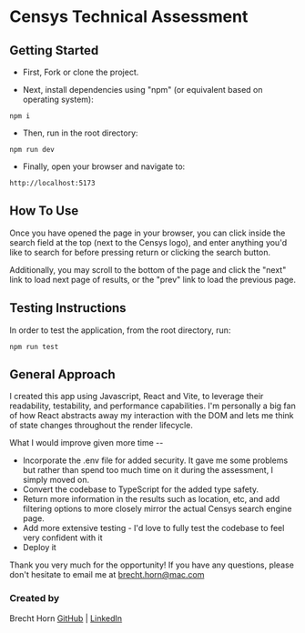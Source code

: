 
# Censys Technical Assessment

## Getting Started

- First, Fork or clone the project.

- Next, install dependencies using "npm" (or equivalent based on operating system):

```shell
npm i
```

- Then, run in the root directory:

```shell
npm run dev
```

- Finally, open your browser and navigate to:

```shell
http://localhost:5173
```

## How To Use

Once you have opened the page in your browser, you can click inside the search field at the top (next to the Censys logo), and enter anything you'd like to search for before pressing return or clicking the search button.

Additionally, you may scroll to the bottom of the page and click the "next" link to load next page of results, or the "prev" link to load the previous page.




## Testing Instructions

In order to test the application, from the root directory, run:

```shell
npm run test
```

## General Approach
I created this app using Javascript, React and Vite, to leverage their readability, testability, and performance capabilities. I'm personally a big fan of how React abstracts away my interaction with the DOM and lets me think of state changes throughout the render lifecycle.

What I would improve given more time --
- Incorporate the .env file for added security. It gave me some problems but rather than spend too much time on it during the assessment, I simply moved on.
- Convert the codebase to TypeScript for the added type safety.
- Return more information in the results such as location, etc, and add filtering options to more closely mirror the actual Censys search engine page.
- Add more extensive testing - I'd love to fully test the codebase to feel very confident with it
- Deploy it

Thank you very much for the opportunity! If you have any questions, please don't hesitate to email me at <brecht.horn@mac.com>

### Created by

Brecht Horn 
[GitHub](https://github.com/brecht-horn) | [LinkedIn](https://www.linkedin.com/in/brecht-horn-a9b839213/)

